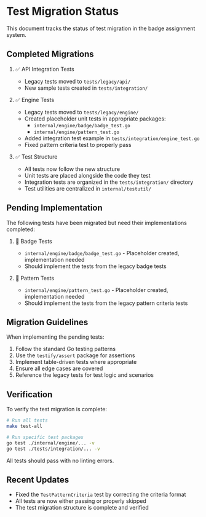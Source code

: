 # Test Migration Status

This document tracks the status of test migration in the badge assignment system.

## Completed Migrations

1. ✅ API Integration Tests
   - Legacy tests moved to `tests/legacy/api/`
   - New sample tests created in `tests/integration/`

2. ✅ Engine Tests
   - Legacy tests moved to `tests/legacy/engine/`
   - Created placeholder unit tests in appropriate packages:
     - `internal/engine/badge/badge_test.go`
     - `internal/engine/pattern_test.go`
   - Added integration test example in `tests/integration/engine_test.go`
   - Fixed pattern criteria test to properly pass

3. ✅ Test Structure
   - All tests now follow the new structure
   - Unit tests are placed alongside the code they test
   - Integration tests are organized in the `tests/integration/` directory
   - Test utilities are centralized in `internal/testutil/`

## Pending Implementation

The following tests have been migrated but need their implementations completed:

1. 🔄 Badge Tests
   - `internal/engine/badge/badge_test.go` - Placeholder created, implementation needed
   - Should implement the tests from the legacy badge tests

2. 🔄 Pattern Tests
   - `internal/engine/pattern_test.go` - Placeholder created, implementation needed
   - Should implement the tests from the legacy pattern criteria tests

## Migration Guidelines

When implementing the pending tests:

1. Follow the standard Go testing patterns
2. Use the `testify/assert` package for assertions
3. Implement table-driven tests where appropriate
4. Ensure all edge cases are covered
5. Reference the legacy tests for test logic and scenarios

## Verification

To verify the test migration is complete:

```bash
# Run all tests
make test-all

# Run specific test packages
go test ./internal/engine/... -v
go test ./tests/integration/... -v
```

All tests should pass with no linting errors.

## Recent Updates

- Fixed the `TestPatternCriteria` test by correcting the criteria format
- All tests are now either passing or properly skipped
- The test migration structure is complete and verified
